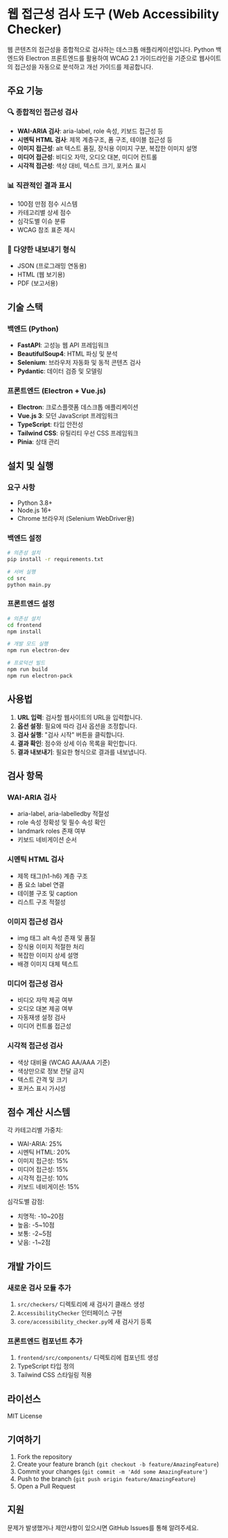 # 웹 접근성 검사 도구 (Web Accessibility Checker)

웹 콘텐츠의 접근성을 종합적으로 검사하는 데스크톱 애플리케이션입니다. Python 백엔드와 Electron 프론트엔드를 활용하여 WCAG 2.1 가이드라인을 기준으로 웹사이트의 접근성을 자동으로 분석하고 개선 가이드를 제공합니다.

## 주요 기능

### 🔍 종합적인 접근성 검사
- **WAI-ARIA 검사**: aria-label, role 속성, 키보드 접근성 등
- **시멘틱 HTML 검사**: 제목 계층구조, 폼 구조, 테이블 접근성 등
- **이미지 접근성**: alt 텍스트 품질, 장식용 이미지 구분, 복잡한 이미지 설명
- **미디어 접근성**: 비디오 자막, 오디오 대본, 미디어 컨트롤
- **시각적 접근성**: 색상 대비, 텍스트 크기, 포커스 표시

### 📊 직관적인 결과 표시
- 100점 만점 점수 시스템
- 카테고리별 상세 점수
- 심각도별 이슈 분류
- WCAG 참조 표준 제시

### 📁 다양한 내보내기 형식
- JSON (프로그래밍 연동용)
- HTML (웹 보기용)
- PDF (보고서용)

## 기술 스택

### 백엔드 (Python)
- **FastAPI**: 고성능 웹 API 프레임워크
- **BeautifulSoup4**: HTML 파싱 및 분석
- **Selenium**: 브라우저 자동화 및 동적 콘텐츠 검사
- **Pydantic**: 데이터 검증 및 모델링

### 프론트엔드 (Electron + Vue.js)
- **Electron**: 크로스플랫폼 데스크톱 애플리케이션
- **Vue.js 3**: 모던 JavaScript 프레임워크
- **TypeScript**: 타입 안전성
- **Tailwind CSS**: 유틸리티 우선 CSS 프레임워크
- **Pinia**: 상태 관리

## 설치 및 실행

### 요구 사항
- Python 3.8+
- Node.js 16+
- Chrome 브라우저 (Selenium WebDriver용)

### 백엔드 설정
```bash
# 의존성 설치
pip install -r requirements.txt

# 서버 실행
cd src
python main.py
```

### 프론트엔드 설정
```bash
# 의존성 설치
cd frontend
npm install

# 개발 모드 실행
npm run electron-dev

# 프로덕션 빌드
npm run build
npm run electron-pack
```

## 사용법

1. **URL 입력**: 검사할 웹사이트의 URL을 입력합니다.
2. **옵션 설정**: 필요에 따라 검사 옵션을 조정합니다.
3. **검사 실행**: "검사 시작" 버튼을 클릭합니다.
4. **결과 확인**: 점수와 상세 이슈 목록을 확인합니다.
5. **결과 내보내기**: 필요한 형식으로 결과를 내보냅니다.

## 검사 항목

### WAI-ARIA 검사
- aria-label, aria-labelledby 적절성
- role 속성 정확성 및 필수 속성 확인
- landmark roles 존재 여부
- 키보드 네비게이션 순서

### 시멘틱 HTML 검사
- 제목 태그(h1-h6) 계층 구조
- 폼 요소 label 연결
- 테이블 구조 및 caption
- 리스트 구조 적절성

### 이미지 접근성 검사
- img 태그 alt 속성 존재 및 품질
- 장식용 이미지 적절한 처리
- 복잡한 이미지 상세 설명
- 배경 이미지 대체 텍스트

### 미디어 접근성 검사
- 비디오 자막 제공 여부
- 오디오 대본 제공 여부
- 자동재생 설정 검사
- 미디어 컨트롤 접근성

### 시각적 접근성 검사
- 색상 대비율 (WCAG AA/AAA 기준)
- 색상만으로 정보 전달 금지
- 텍스트 간격 및 크기
- 포커스 표시 가시성

## 점수 계산 시스템

각 카테고리별 가중치:
- WAI-ARIA: 25%
- 시멘틱 HTML: 20%
- 이미지 접근성: 15%
- 미디어 접근성: 15%
- 시각적 접근성: 10%
- 키보드 네비게이션: 15%

심각도별 감점:
- 치명적: -10~20점
- 높음: -5~10점
- 보통: -2~5점
- 낮음: -1~2점

## 개발 가이드

### 새로운 검사 모듈 추가
1. `src/checkers/` 디렉토리에 새 검사기 클래스 생성
2. `AccessibilityChecker` 인터페이스 구현
3. `core/accessibility_checker.py`에 새 검사기 등록

### 프론트엔드 컴포넌트 추가
1. `frontend/src/components/` 디렉토리에 컴포넌트 생성
2. TypeScript 타입 정의
3. Tailwind CSS 스타일링 적용

## 라이선스

MIT License

## 기여하기

1. Fork the repository
2. Create your feature branch (`git checkout -b feature/AmazingFeature`)
3. Commit your changes (`git commit -m 'Add some AmazingFeature'`)
4. Push to the branch (`git push origin feature/AmazingFeature`)
5. Open a Pull Request

## 지원

문제가 발생했거나 제안사항이 있으시면 GitHub Issues를 통해 알려주세요.